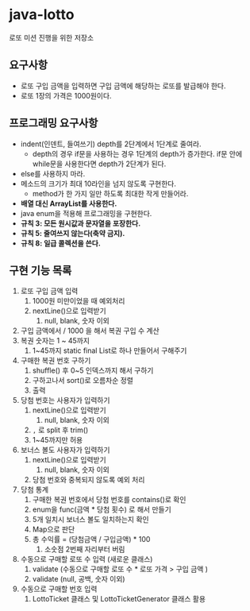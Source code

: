# java-lotto
로또 미션 진행을 위한 저장소

## 요구사항
- 로또 구입 금액을 입력하면 구입 금액에 해당하는 로또를 발급해야 한다.
- 로또 1장의 가격은 1000원이다.
## **프로그래밍 요구사항**
- indent(인덴트, 들여쓰기) depth를 2단계에서 1단계로 줄여라.
    - depth의 경우 if문을 사용하는 경우 1단계의 depth가 증가한다. if문 안에 while문을 사용한다면 depth가 2단계가 된다.
- else를 사용하지 마라.
- 메소드의 크기가 최대 10라인을 넘지 않도록 구현한다.
    - method가 한 가지 일만 하도록 최대한 작게 만들어라.
- **배열 대신 ArrayList를 사용한다.**
- java enum을 적용해 프로그래밍을 구현한다.
- **규칙 3: 모든 원시값과 문자열을 포장한다.**
- **규칙 5: 줄여쓰지 않는다(축약 금지).**
- **규칙 8: 일급 콜렉션을 쓴다.**

## 구현 기능 목록
1. 로또 구입 금액 입력
    1. 1000원 미만이었을 때 예외처리
    2. nextLine()으로 입력받기
        1. null, blank, 숫자 이외
2. 구입 금액에서 / 1000 을 해서 복권 구입 수 계산
3. 복권 숫자는 1 ~ 45까지
    1. 1~45까지 static final List로 하나 만들어서 구해주기
4. 구매한 복권 번호 구하기
    1. shuffle() 후 0~5 인덱스까지 해서 구하기
    2. 구하고나서 sort()로 오름차순 정렬
    3. 출력
5. 당첨 번호는 사용자가 입력하기
    1. nextLine()으로 입력받기
        1. null, blank, 숫자 이외
    2. `,` 로 split 후 trim()
    3. 1~45까지만 허용
6. 보너스 볼도 사용자가 입력하기
    1. nextLine()으로 입력받기
        1. null, blank, 숫자 이외
    2. 당첨 번호와 중복되지 않도록 예외 처리
7. 당첨 통계
    1. 구매한 복권 번호에서 당첨 번호를 contains()로 확인
    2. enum을 func(금액 * 당첨 횟수) 로 해서 만들기
    3. 5개 일치시 보너스 볼도 일치하는지 확인
    4. Map으로 판단
    5. 총 수익률 = (당첨금액 / 구입금액) * 100 
        1. 소숫점 2번째 자리부터 버림
8. 수동으로 구매할 로또 수 입력 (새로운 클래스)
    1. validate (수동으로 구매할 로또 수 * 로또 가격 > 구입 금액 )
    2. validate (null, 공백, 숫자 이외)
9. 수동으로 구매할 번호 입력
    1. LottoTicket 클래스 및 LottoTicketGenerator 클래스 활용